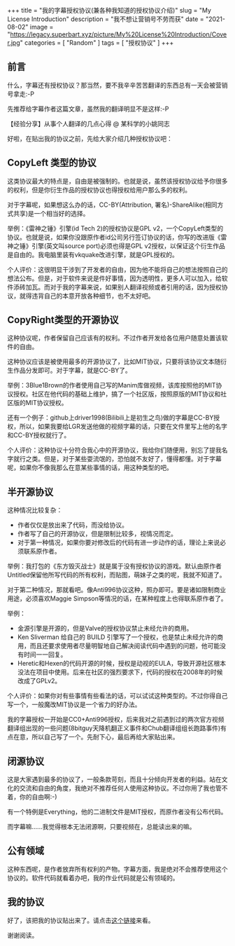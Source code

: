 +++
title = "我的字幕授权协议(兼各种我知道的授权协议介绍)"
slug = "My License Introduction"
description = "我不想让营销号不劳而获"
date = "2021-08-02"
image = "https://legacy.superbart.xyz/picture/My%20License%20Introduction/Cover.jpg"
categories = [
    "Random"
]
tags = [
    "授权协议"
]
+++

## 前言

什么，字幕还有授权协议？那当然，要不我辛辛苦苦翻译的东西总有一天会被营销号拿走:-P  

先推荐给字幕作者这篇文章，虽然我的翻译明显不是这样:-P  

【经验分享】从事个人翻译的几点心得 @ 某科学的小姚同志  

好啦，在贴出我的协议之前，先给大家介绍几种授权协议吧：

## CopyLeft 类型的协议

这类协议最大的特点是，自由是被强制的。也就是说，虽然该授权协议给予你很多的权利，但是你衍生作品的授权协议也得授权给用户那么多的权利。  

对于字幕呢，如果想这么办的话，CC-BY(Attribution, 署名)-ShareAlike(相同方式共享)是一个相当好的选择。  

举例：《雷神之锤》引擎(id Tech 2)的授权协议是GPL v2，一个CopyLeft类型的协议。也就是说，如果你没跟原作者id公司另行签订协议的话，你写的改进版《雷神之锤》引擎(英文叫source port)必须也得是GPL v2授权，以保证这个衍生作品是自由的。我电脑里装有vkquake改进引擎，就是GPL授权的。  

个人评价：这很明显干涉到了开发者的自由，因为他不能将自己的想法按照自己的想法公布。但是，对于软件来说是件好事情，因为透明性，更多人可以加入，给软件添砖加瓦。而对于我的字幕来说，如果别人翻译视频或者引用的话，因为授权协议，就得违背自己的本意开放各种细节，也不太好吧。

## CopyRight类型的开源协议

这种协议呢，作者保留自己应该有的权利。不过作者开发给各位用户随意处置该软件的自由。  

这种协议应该是被使用最多的开源协议了，比如MIT协议，只要将该协议文本随衍生作品分发即可。对于字幕，就是CC-BY了。  

举例：3Blue1Brown的作者使用自己写的Manim库做视频，该库按照他的MIT协议授权。社区在他代码的基础上维护，搞了一个社区版，按照原版的MIT协议和社区版的MIT协议授权。  

还有一个例子：github上driver1998(Bilibili上是初生之鸟)做的字幕是CC-BY授权，所以，如果我要给LGR发送他做的视频字幕的话，只要在文件里写上他的名字和CC-BY授权就行了。  

个人评价：这种协议十分符合我心中的开源协议，我给你们随便用，别忘了提我名字就行之类。但是，对于某些耍流氓的，恐怕就不友好了，懂得都懂。对于字幕呢，如果你不像我那么在意某些事情的话，用这种类型的吧。

## 半开源协议

这种情况比较复杂：

* 作者仅仅是放出来了代码，而没给协议。
* 作者写了自己的开源协议，但是限制比较多，视情况而定。
* 对于第一种情况，如果你要对修改后的代码有进一步动作的话，理论上来说必须联系原作者。

举例：我打包的《东方毁灭战士》就是属于没有授权协议的游戏。默认由原作者Untitled保留他所写代码的所有权利，而贴图，萌妹子之类的呢，我就不知道了。  

对于第二种情况，那就看吧。像Anti996协议这种，照办即可。要是诸如限制商业用途，必须喜欢Maggie Simpson等情况的话，在某种程度上也得联系原作者了。  

举例：
* 金源引擎是开源的，但是Valve的授权协议禁止未经允许的商用。
* Ken Sliverman 给自己的 BUILD 引擎写了一个授权，也是禁止未经允许的商用，而且还要求使用者尽量明智地自己解决阅读代码中遇到的问题，他可能没有时间一一回复。
* Heretic和Hexen的代码开源的时候，授权是动视的EULA，导致开源社区根本没法在项目中使用。后来在社区的强烈要求下，代码的授权在2008年的时候改成了GPLv2。

个人评价：如果你对有些事情有些看法的话，可以试试这种类型的。不过你得自己写一个，一般魔改MIT协议是一个省力的好办法。  

我的字幕授权一开始是CC0+Anti996授权，后来我对之前遇到过的两次官方视频翻译组出现的一些问题(8bitguy天降机翻正义事件和Chub翻译组组长跑路事件)有点在意，所以自己写了一个。先耐下心，最后再给大家贴出来。

## 闭源协议

这是大家遇到最多的协议了，一般条款苛刻，而且十分倾向开发者的利益。站在文化的交流和自由的角度，我绝对不推荐任何人使用这种协议。不过你用了我也管不着，你的自由啊:-)  

有一个特例是Everything，他的二进制文件是MIT授权，而原作者没有公布代码。  

而字幕嘛......我觉得根本无法闭源啊，只要视频在，总能读出来的嘛。

## 公有领域

这种东西呢，是作者放弃所有权利的产物。字幕方面，我是绝对不会推荐使用这个协议的。软件代码就看着办吧，我的作业代码就是公有领域的。  

## 我的协议
好了，该把我的协议贴出来了。请点击[这个链接](/字幕授权协议)来看。  

谢谢阅读。  
